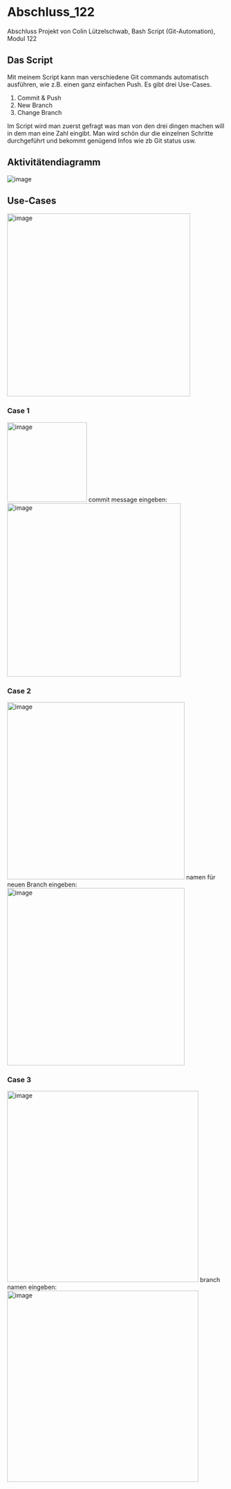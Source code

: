 # Abschluss_122

Abschluss Projekt von Colin Lützelschwab, Bash Script (Git-Automation), Modul 122

## Das Script

Mit meinem Script kann man verschiedene Git commands automatisch ausführen, wie z.B. einen ganz einfachen Push. Es gibt drei Use-Cases.
1. Commit & Push
2. New Branch
3. Change Branch

Im Script wird man zuerst gefragt was man von den drei dingen machen will in dem man eine Zahl eingibt.
Man wird schön dur die einzelnen Schritte durchgeführt und bekommt genügend Infos wie zb Git status usw.

## Aktivitätendiagramm

![image](https://user-images.githubusercontent.com/71329443/150550662-9dd2e21b-73e5-4db1-b4e6-f4596cd6c941.png)


## Use-Cases
<img width="423" alt="image" src="https://user-images.githubusercontent.com/71329443/150550985-d971f677-2a75-4d31-9a15-c166e6d48fb5.png">

### Case 1

<img width="184" alt="image" src="https://user-images.githubusercontent.com/71329443/150551050-f8ef8909-78c7-4020-bbd4-ae740d97da32.png">
commit message eingeben:

<img width="401" alt="image" src="https://user-images.githubusercontent.com/71329443/150551240-06be4df3-a5be-4460-801e-330927af4ee2.png">

### Case 2

<img width="410" alt="image" src="https://user-images.githubusercontent.com/71329443/150551431-ae4fd027-55f5-4749-8991-08cb2606aeb1.png">
namen für neuen Branch eingeben:

<img width="410" alt="image" src="https://user-images.githubusercontent.com/71329443/150551811-0cc9a266-a6e4-4d67-b97b-dfc68e6f30d1.png">

### Case 3

<img width="442" alt="image" src="https://user-images.githubusercontent.com/71329443/150561296-ef811382-5108-4a06-8ff2-3abdc84e2571.png">
branch namen eingeben:

<img width="442" alt="image" src="https://user-images.githubusercontent.com/71329443/150561348-a4659bf9-c90e-4788-91dd-59892436643a.png">
